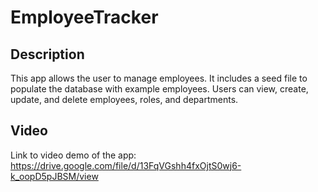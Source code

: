 # EmployeeTracker

## Description
This app allows the user to manage employees.
It includes a seed file to populate the database with example employees.
Users can view, create, update, and delete employees, roles, and departments.

## Video
Link to video demo of the app:
https://drive.google.com/file/d/13FqVGshh4fxOjtS0wj6-k_oopD5pJBSM/view